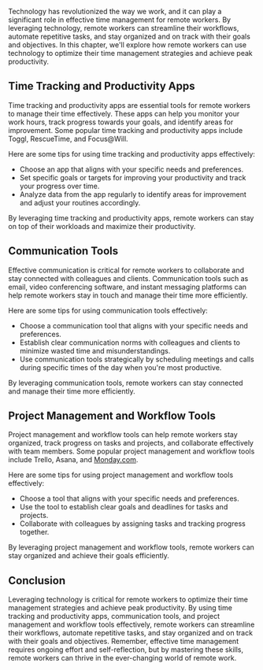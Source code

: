 
Technology has revolutionized the way we work, and it can play a significant role in effective time management for remote workers. By leveraging technology, remote workers can streamline their workflows, automate repetitive tasks, and stay organized and on track with their goals and objectives. In this chapter, we'll explore how remote workers can use technology to optimize their time management strategies and achieve peak productivity.

Time Tracking and Productivity Apps
-----------------------------------

Time tracking and productivity apps are essential tools for remote workers to manage their time effectively. These apps can help you monitor your work hours, track progress towards your goals, and identify areas for improvement. Some popular time tracking and productivity apps include Toggl, RescueTime, and Focus@Will.

Here are some tips for using time tracking and productivity apps effectively:

- Choose an app that aligns with your specific needs and preferences.
- Set specific goals or targets for improving your productivity and track your progress over time.
- Analyze data from the app regularly to identify areas for improvement and adjust your routines accordingly.

By leveraging time tracking and productivity apps, remote workers can stay on top of their workloads and maximize their productivity.

Communication Tools
-------------------

Effective communication is critical for remote workers to collaborate and stay connected with colleagues and clients. Communication tools such as email, video conferencing software, and instant messaging platforms can help remote workers stay in touch and manage their time more efficiently.

Here are some tips for using communication tools effectively:

- Choose a communication tool that aligns with your specific needs and preferences.
- Establish clear communication norms with colleagues and clients to minimize wasted time and misunderstandings.
- Use communication tools strategically by scheduling meetings and calls during specific times of the day when you're most productive.

By leveraging communication tools, remote workers can stay connected and manage their time more efficiently.

Project Management and Workflow Tools
-------------------------------------

Project management and workflow tools can help remote workers stay organized, track progress on tasks and projects, and collaborate effectively with team members. Some popular project management and workflow tools include Trello, Asana, and [Monday.com](http://Monday.com).

Here are some tips for using project management and workflow tools effectively:

- Choose a tool that aligns with your specific needs and preferences.
- Use the tool to establish clear goals and deadlines for tasks and projects.
- Collaborate with colleagues by assigning tasks and tracking progress together.

By leveraging project management and workflow tools, remote workers can stay organized and achieve their goals efficiently.

Conclusion
----------

Leveraging technology is critical for remote workers to optimize their time management strategies and achieve peak productivity. By using time tracking and productivity apps, communication tools, and project management and workflow tools effectively, remote workers can streamline their workflows, automate repetitive tasks, and stay organized and on track with their goals and objectives. Remember, effective time management requires ongoing effort and self-reflection, but by mastering these skills, remote workers can thrive in the ever-changing world of remote work.
